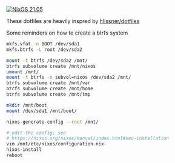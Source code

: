[![NixOS 21.05](https://img.shields.io/badge/NixOS-v21.05-blue.svg?style=flat-square&logo=NixOS&logoColor=white)](https://nixos.org)

These dotfiles are heavily inspred by [hlissner/dotfiles](https://github.com/hlissner/dotfiles)

Some reminders on how te create a btrfs system

```bash
mkfs.vfat -n BOOT /dev/sda1
mkfs.btrfs -L root /dev/sda2

mount -t btrfs /dev/sda2 /mnt/
btrfs subvolume create /mnt/nixos
umount /mnt/
mount -t btrfs -o subvol=nixos /dev/sda2 /mnt/
btrfs subvolume create /mnt/var
btrfs subvolume create /mnt/home
btrfs subvolume create /mnt/tmp

mkdir /mnt/boot
mount /dev/sda1 /mnt/boot/

nixos-generate-config --root /mnt/

# edit the config; see
# https://nixos.org/nixos/manual/index.html#sec-installation
vim /mnt/etc/nixos/configuration.nix
nixos-install
reboot
```
